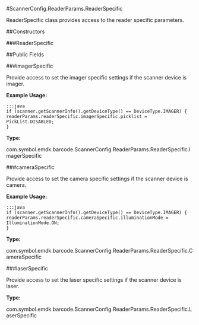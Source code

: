 #ScannerConfig.ReaderParams.ReaderSpecific

ReaderSpecific class provides access to the reader specific parameters.

##Constructors

###ReaderSpecific



##Public Fields

###imagerSpecific

Provide access to set the imager specific settings if the scanner device is imager.
 

**Example Usage:**
	
	:::java	
	if (scanner.getScannerInfo().getDeviceType() == DeviceType.IMAGER) {
	readerParams.readerSpecific.imagerSpecific.picklist = PickList.DISABLED;
	}


**Type:**

com.symbol.emdk.barcode.ScannerConfig.ReaderParams.ReaderSpecific.ImagerSpecific

###cameraSpecific

Provide access to set the camera specific settings if the scanner device is camera.
 

**Example Usage:**
	
	:::java	
	if (scanner.getScannerInfo().getDeviceType() == DeviceType.IMAGER) {
	readerParams.readerSpecific.cameraSpecific.illuminationMode = IlluminationMode.ON;
	}


**Type:**

com.symbol.emdk.barcode.ScannerConfig.ReaderParams.ReaderSpecific.CameraSpecific

###laserSpecific

Provide access to set the laser specific settings if the scanner device is laser.

**Type:**

com.symbol.emdk.barcode.ScannerConfig.ReaderParams.ReaderSpecific.LaserSpecific

